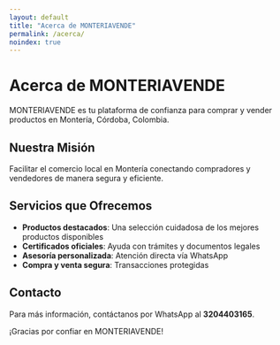 ```yaml
---
layout: default
title: "Acerca de MONTERIAVENDE"
permalink: /acerca/
noindex: true
---
```


# Acerca de MONTERIAVENDE

MONTERIAVENDE es tu plataforma de confianza para comprar y vender productos en Montería, Córdoba, Colombia.

## Nuestra Misión

Facilitar el comercio local en Montería conectando compradores y vendedores de manera segura y eficiente.

## Servicios que Ofrecemos

- **Productos destacados**: Una selección cuidadosa de los mejores productos disponibles
- **Certificados oficiales**: Ayuda con trámites y documentos legales
- **Asesoría personalizada**: Atención directa vía WhatsApp
- **Compra y venta segura**: Transacciones protegidas

## Contacto

Para más información, contáctanos por WhatsApp al **3204403165**.

¡Gracias por confiar en MONTERIAVENDE!
